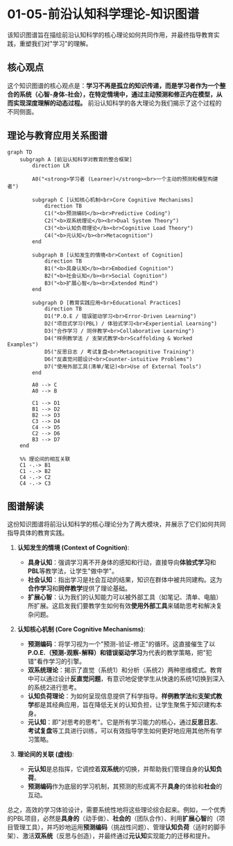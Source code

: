 # 01-05-前沿认知科学理论-知识图谱

该知识图谱旨在描绘前沿认知科学的核心理论如何共同作用，并最终指导教育实践，重塑我们对"学习"的理解。

## 核心观点

这个知识图谱的核心观点是：**学习不再是孤立的知识传递，而是学习者作为一个整合的系统（心智-身体-社会），在特定情境中，通过主动预测和修正内在模型，从而实现深度理解的动态过程。** 前沿认知科学的各大理论为我们揭示了这个过程的不同侧面。

## 理论与教育应用关系图谱

```mermaid
graph TD
    subgraph A [前沿认知科学对教育的整合框架]
        direction LR
        
        A0("<strong>学习者 (Learner)</strong><br>一个主动的预测和模型构建者")
        
        subgraph C [认知核心机制<br>Core Cognitive Mechanisms]
            direction TB
            C1("<b>预测编码</b><br>Predictive Coding")
            C2("<b>双系统理论</b><br>Dual System Theory")
            C3("<b>认知负荷理论</b><br>Cognitive Load Theory")
            C4("<b>元认知</b><br>Metacognition")
        end

        subgraph B [认知发生的情境<br>Context of Cognition]
            direction TB
            B1("<b>具身认知</b><br>Embodied Cognition")
            B2("<b>社会认知</b><br>Social Cognition")
            B3("<b>扩展心智</b><br>Extended Mind")
        end
        
        subgraph D [教育实践应用<br>Educational Practices]
            direction TB
            D1("P.O.E / 错误驱动学习<br>Error-Driven Learning")
            D2("项目式学习(PBL) / 体验式学习<br>Experiential Learning")
            D3("合作学习 / 同伴教学<br>Collaborative Learning")
            D4("样例教学法 / 支架式教学<br>Scaffolding & Worked Examples")
            D5("反思日志 / 考试复盘<br>Metacognitive Training")
            D6("反直觉问题设计<br>Counter-intuitive Problems")
            D7("使用外部工具(清单/笔记)<br>Use of External Tools")
        end
        
        A0 --> C
        A0 --> B
        
        C1 --> D1
        B1 --> D2
        B2 --> D3
        C3 --> D4
        C4 --> D5
        C2 --> D6
        B3 --> D7
    end

    %% 理论间的相互关联
    C1 -.-> B1
    C1 -.-> B2
    C4 -.-> C2
    C4 -.-> C3
```

## 图谱解读

这份知识图谱将前沿认知科学的核心理论分为了两大模块，并展示了它们如何共同指导具体的教育实践。

1. **认知发生的情境 (Context of Cognition)**:
    * **具身认知**：强调学习离不开身体的感知和行动，直接导向**体验式学习**和**PBL**等教学法，让学生"做中学"。
    * **社会认知**：指出学习是社会互动的结果，知识在群体中被共同建构。这为**合作学习**和**同伴教学**提供了理论基础。
    * **扩展心智**：认为我们的认知能力可以被外部工具（如笔记、清单、电脑）所扩展。这启发我们要教学生如何有效**使用外部工具**来辅助思考和解决复杂问题。

2. **认知核心机制 (Core Cognitive Mechanisms)**:
    * **预测编码**：将学习视为一个"预测-验证-修正"的循环。这直接催生了以**P.O.E.（预测-观察-解释）**和**错误驱动学习**为代表的教学策略，把"犯错"看作学习的引擎。
    * **双系统理论**：揭示了直觉（系统1）和分析（系统2）两种思维模式。教育中可以通过设计**反直觉问题**，有意识地促使学生从快速的系统1切换到深入的系统2进行思考。
    * **认知负荷理论**：为如何呈现信息提供了科学指导。**样例教学法**和**支架式教学**都是其经典应用，旨在降低无关的认知负担，让学生聚焦于知识建构本身。
    * **元认知**：即"对思考的思考"。它是所有学习能力的核心，通过**反思日志**、**考试复盘**等工具进行训练，可以有效指导学生如何更好地应用其他所有学习策略。

3. **理论间的关联 (虚线)**:
    * **元认知**是总指挥，它调控着**双系统**的切换，并帮助我们管理自身的**认知负荷**。
    * **预测编码**作为底层的学习机制，其预测的形成离不开**具身**的体验和**社会**的互动。

总之，高效的学习体验设计，需要系统性地将这些理论综合起来。例如，一个优秀的PBL项目，必然是**具身的**（动手做）、**社会的**（团队合作）、利用**扩展心智**的（项目管理工具），并巧妙地运用**预测编码**（挑战性问题）、管理**认知负荷**（适时的脚手架）、激活**双系统**（反思与创造），并最终通过**元认知**实现能力的迁移和提升。
